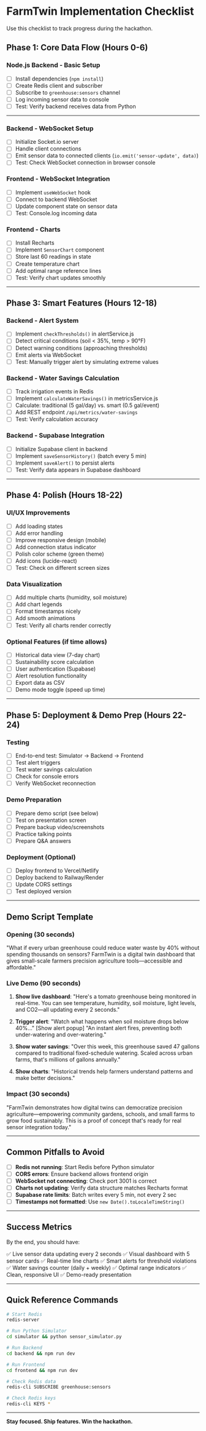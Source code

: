 # FarmTwin Implementation Checklist

Use this checklist to track progress during the hackathon.

## Phase 1: Core Data Flow (Hours 0-6)

<!-- ### Python Simulator
- [ ] Implement `simulate_sensors()` function with realistic data
- [ ] Add day/night cycle logic (temperature, light)
- [ ] Add soil moisture decay over time
- [ ] Implement irrigation trigger when soil < 35%
- [ ] Connect to Redis and publish data
- [ ] Test: Verify data appears in Redis (`redis-cli SUBSCRIBE greenhouse:sensors`) -->

### Node.js Backend - Basic Setup
- [ ] Install dependencies (`npm install`)
- [ ] Create Redis client and subscriber
- [ ] Subscribe to `greenhouse:sensors` channel
- [ ] Log incoming sensor data to console
- [ ] Test: Verify backend receives data from Python

<!-- ### React Frontend - Hello World -->
<!-- - [ ] Install dependencies (`npm install`) -->
<!-- - [ ] Setup Tailwind CSS -->
<!-- - [ ] Create basic layout in Dashboard.jsx
- [ ] Test: Verify app runs at http://localhost:5173 -->

---

<!-- ## Phase 2: Live Dashboard (Hours 6-12) -->

### Backend - WebSocket Setup
- [ ] Initialize Socket.io server
- [ ] Handle client connections
- [ ] Emit sensor data to connected clients (`io.emit('sensor-update', data)`)
- [ ] Test: Check WebSocket connection in browser console

### Frontend - WebSocket Integration
- [ ] Implement `useWebSocket` hook
- [ ] Connect to backend WebSocket
- [ ] Update component state on sensor data
- [ ] Test: Console.log incoming data

<!-- ### Frontend - Sensor Cards -->
<!-- - [ ] Implement `SensorCard` component -->
<!-- - [ ] Add status color logic (optimal/warning/critical) -->
<!-- - [ ] Create 5 sensor cards in Dashboard -->
<!-- - [ ] Add optimal range text -->
<!-- - [ ] Test: Verify live updates every 2 seconds -->

### Frontend - Charts
- [ ] Install Recharts
- [ ] Implement `SensorChart` component
- [ ] Store last 60 readings in state
- [ ] Create temperature chart
- [ ] Add optimal range reference lines
- [ ] Test: Verify chart updates smoothly

---

## Phase 3: Smart Features (Hours 12-18)

### Backend - Alert System
- [ ] Implement `checkThresholds()` in alertService.js
- [ ] Detect critical conditions (soil < 35%, temp > 90°F)
- [ ] Detect warning conditions (approaching thresholds)
- [ ] Emit alerts via WebSocket
- [ ] Test: Manually trigger alert by simulating extreme values

<!-- ### Frontend - Alert Display -->
<!-- - [ ] Implement `AlertItem` component
- [ ] Implement `AlertPanel` component
- [ ] Add toast notifications for new alerts
- [ ] Add alert history list
- [ ] Test: Verify alerts appear when thresholds crossed -->

### Backend - Water Savings Calculation
- [ ] Track irrigation events in Redis
- [ ] Implement `calculateWaterSavings()` in metricsService.js
- [ ] Calculate: traditional (5 gal/day) vs. smart (0.5 gal/event)
- [ ] Add REST endpoint `/api/metrics/water-savings`
- [ ] Test: Verify calculation accuracy

<!-- ### Frontend - Metrics Panel -->
<!-- - [ ] Implement `MetricsPanel` component
- [ ] Display water saved today
- [ ] Display water saved this week
- [ ] Add comparison text
- [ ] Test: Verify metrics update correctly -->

<!-- ### Supabase - Database Setup -->
<!-- - [ ] Create Supabase project
- [ ] Run SQL schema from DATABASE_SCHEMA.md
- [ ] Get API credentials
- [ ] Add credentials to backend `.env`
- [ ] Add credentials to frontend `.env`
- [ ] Test: Verify connection -->

### Backend - Supabase Integration
- [ ] Initialize Supabase client in backend
- [ ] Implement `saveSensorHistory()` (batch every 5 min)
- [ ] Implement `saveAlert()` to persist alerts
- [ ] Test: Verify data appears in Supabase dashboard

---

## Phase 4: Polish (Hours 18-22)

### UI/UX Improvements
- [ ] Add loading states
- [ ] Add error handling
- [ ] Improve responsive design (mobile)
- [ ] Add connection status indicator
- [ ] Polish color scheme (green theme)
- [ ] Add icons (lucide-react)
- [ ] Test: Check on different screen sizes

### Data Visualization
- [ ] Add multiple charts (humidity, soil moisture)
- [ ] Add chart legends
- [ ] Format timestamps nicely
- [ ] Add smooth animations
- [ ] Test: Verify all charts render correctly

### Optional Features (if time allows)
- [ ] Historical data view (7-day chart)
- [ ] Sustainability score calculation
- [ ] User authentication (Supabase)
- [ ] Alert resolution functionality
- [ ] Export data as CSV
- [ ] Demo mode toggle (speed up time)

---

## Phase 5: Deployment & Demo Prep (Hours 22-24)

### Testing
- [ ] End-to-end test: Simulator → Backend → Frontend
- [ ] Test alert triggers
- [ ] Test water savings calculation
- [ ] Check for console errors
- [ ] Verify WebSocket reconnection

### Demo Preparation
- [ ] Prepare demo script (see below)
- [ ] Test on presentation screen
- [ ] Prepare backup video/screenshots
- [ ] Practice talking points
- [ ] Prepare Q&A answers

### Deployment (Optional)
- [ ] Deploy frontend to Vercel/Netlify
- [ ] Deploy backend to Railway/Render
- [ ] Update CORS settings
- [ ] Test deployed version

---

## Demo Script Template

### Opening (30 seconds)
"What if every urban greenhouse could reduce water waste by 40% without spending thousands on sensors? FarmTwin is a digital twin dashboard that gives small-scale farmers precision agriculture tools—accessible and affordable."

### Live Demo (90 seconds)
1. **Show live dashboard**: "Here's a tomato greenhouse being monitored in real-time. You can see temperature, humidity, soil moisture, light levels, and CO2—all updating every 2 seconds."

2. **Trigger alert**: "Watch what happens when soil moisture drops below 40%..." [Show alert popup] "An instant alert fires, preventing both under-watering and over-watering."

3. **Show water savings**: "Over this week, this greenhouse saved 47 gallons compared to traditional fixed-schedule watering. Scaled across urban farms, that's millions of gallons annually."

4. **Show charts**: "Historical trends help farmers understand patterns and make better decisions."

### Impact (30 seconds)
"FarmTwin demonstrates how digital twins can democratize precision agriculture—empowering community gardens, schools, and small farms to grow food sustainably. This is a proof of concept that's ready for real sensor integration today."

---

## Common Pitfalls to Avoid

- [ ] **Redis not running**: Start Redis before Python simulator
- [ ] **CORS errors**: Ensure backend allows frontend origin
- [ ] **WebSocket not connecting**: Check port 3001 is correct
- [ ] **Charts not updating**: Verify data structure matches Recharts format
- [ ] **Supabase rate limits**: Batch writes every 5 min, not every 2 sec
- [ ] **Timestamps not formatted**: Use `new Date().toLocaleTimeString()`

---

## Success Metrics

By the end, you should have:

✅ Live sensor data updating every 2 seconds
✅ Visual dashboard with 5 sensor cards
✅ Real-time line charts
✅ Smart alerts for threshold violations
✅ Water savings counter (daily + weekly)
✅ Optimal range indicators
✅ Clean, responsive UI
✅ Demo-ready presentation

---

## Quick Reference Commands

```bash
# Start Redis
redis-server

# Run Python Simulator
cd simulator && python sensor_simulator.py

# Run Backend
cd backend && npm run dev

# Run Frontend
cd frontend && npm run dev

# Check Redis data
redis-cli SUBSCRIBE greenhouse:sensors

# Check Redis keys
redis-cli KEYS *
```

---

**Stay focused. Ship features. Win the hackathon.**
